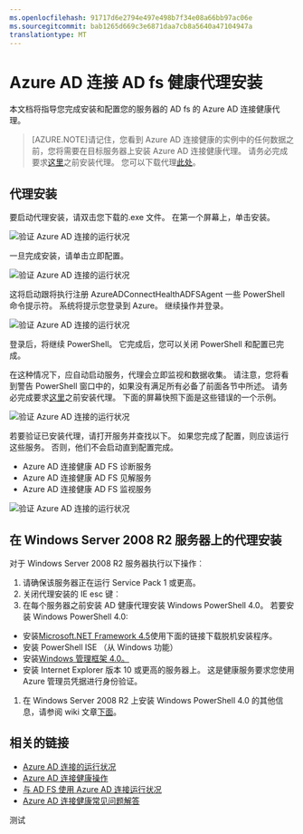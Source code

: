```yaml
---
ms.openlocfilehash: 91717d6e2794e497e498b7f34e08a66bb97ac06e
ms.sourcegitcommit: bab1265d669c3e6871daa7cb8a5640a47104947a
translationtype: MT
---
```

<properties 
    pageTitle="Azure AD 连接健康 AD FS 代理安装 |Microsoft Azure" 
    description="这是描述安装 Active Directory 联合身份验证服务 (AD FS) 代理 Azure AD 连接健康页。" 
    services="active-directory" 
    documentationCenter="" 
    authors="billmath" 
    manager="stevenpo" 
    editor="curtand"/>

<tags 
    ms.service="active-directory" 
    ms.workload="identity" 
    ms.tgt_pltfrm="na" 
    ms.devlang="na" 
    ms.topic="article" 
    ms.date="08/14/2015" 
    ms.author="billmath"/>






# Azure AD 连接 AD fs 健康代理安装

本文档将指导您完成安装和配置您的服务器的 AD fs 的 Azure AD 连接健康代理。 

>[AZURE.NOTE]请记住，您看到 Azure AD 连接健康的实例中的任何数据之前，您将需要在目标服务器上安装 Azure AD 连接健康代理。  请务必完成要求[这里](active-directory-aadconnect-health.md#requirements)之前安装代理。  您可以下载代理[此处](http://go.microsoft.com/fwlink/?LinkID=518973)。


## 代理安装
要启动代理安装，请双击您下载的.exe 文件。 在第一个屏幕上，单击安装。

![验证 Azure AD 连接的运行状况](./media/active-directory-aadconnect-health-requirements/install1.png)

一旦完成安装，请单击立即配置。

![验证 Azure AD 连接的运行状况](./media/active-directory-aadconnect-health-requirements/install2.png)

这将启动跟将执行注册 AzureADConnectHealthADFSAgent 一些 PowerShell 命令提示符。 系统将提示您登录到 Azure。 继续操作并登录。

![验证 Azure AD 连接的运行状况](./media/active-directory-aadconnect-health-requirements/install3.png)


登录后，将继续 PowerShell。 它完成后，您可以关闭 PowerShell 和配置已完成。

在这种情况下，应自动启动服务，代理会立即监视和数据收集。  请注意，您将看到警告 PowerShell 窗口中的，如果没有满足所有必备了前面各节中所述。 请务必完成要求[这里](active-directory-aadconnect-health.md#requirements)之前安装代理。 下面的屏幕快照下面是这些错误的一个示例。

![验证 Azure AD 连接的运行状况](./media/active-directory-aadconnect-health-requirements/install4.png)

若要验证已安装代理，请打开服务并查找以下。 如果您完成了配置，则应该运行这些服务。 否则，他们不会启动直到配置完成。

- Azure AD 连接健康 AD FS 诊断服务
- Azure AD 连接健康 AD FS 见解服务
- Azure AD 连接健康 AD FS 监视服务
 
![验证 Azure AD 连接的运行状况](./media/active-directory-aadconnect-health-requirements/install5.png)


## 在 Windows Server 2008 R2 服务器上的代理安装

对于 Windows Server 2008 R2 服务器执行以下操作︰

1. 请确保该服务器正在运行 Service Pack 1 或更高。
1. 关闭代理安装的 IE esc 键︰
1. 在每个服务器之前安装 AD 健康代理安装 Windows PowerShell 4.0。  若要安装 Windows PowerShell 4.0:
 - 安装[Microsoft.NET Framework 4.5](https://www.microsoft.com/download/details.aspx?id=40779)使用下面的链接下载脱机安装程序。
 - 安装 PowerShell ISE （从 Windows 功能）
 - 安装[Windows 管理框架 4.0。](https://www.microsoft.com/download/details.aspx?id=40855)
 - 安装 Internet Explorer 版本 10 或更高的服务器上。 这是健康服务要求您使用 Azure 管理员凭据进行身份验证。
1. 在 Windows Server 2008 R2 上安装 Windows PowerShell 4.0 的其他信息，请参阅 wiki 文章[下面](http://social.technet.microsoft.com/wiki/contents/articles/20623.step-by-step-upgrading-the-powershell-version-4-on-2008-r2.aspx)。

## 相关的链接

* [Azure AD 连接的运行状况](active-directory-aadconnect-health.md)
* [Azure AD 连接健康操作](active-directory-aadconnect-health-operations.md)
* [与 AD FS 使用 Azure AD 连接运行状况](active-directory-aadconnect-health-adfs.md)
* [Azure AD 连接健康常见问题解答](active-directory-aadconnect-health-faq.md)

测试
